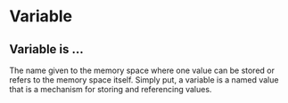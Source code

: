 # Variable

## Variable is ...

The name given to the memory space where one value can be stored or refers to the memory space itself. Simply put, a variable is a named value that is a mechanism for storing and referencing values.



